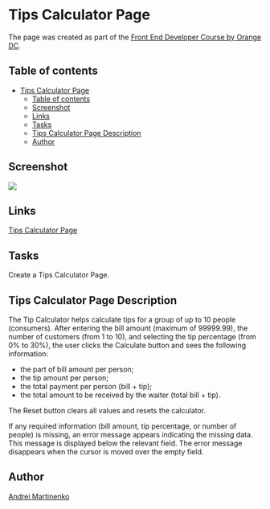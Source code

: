 # Tips Calculator Page

The page was created as part of the [Front End Developer Course by Orange DC](https://digitalcenter.orange.md/).

## Table of contents


- [Tips Calculator Page](#tips-calculator-page)
  - [Table of contents](#table-of-contents)
  - [Screenshot](#screenshot)
  - [Links](#links)
  - [Tasks](#tasks)
  - [Tips Calculator Page Description](#tips-calculator-page-description)
  - [Author](#author)

## Screenshot

![](./image/screenshot.png)

## Links

[Tips Calculator Page](https://github.com/AxinitM/ODC-Tips-Calculator)

## Tasks
Create a Tips Calculator Page. 

## Tips Calculator Page Description
The Tip Calculator helps calculate tips for a group of up to 10 people (consumers). After entering the bill amount (maximum of 99999.99), the number of customers (from 1 to 10), and selecting the tip percentage (from 0% to 30%), the user clicks the Calculate button and sees the following information:
- the part of bill amount per person;
- the tip amount per person;
- the total payment per person (bill + tip);
- the total amount to be received by the waiter (total bill + tip).

The Reset button clears all values and resets the calculator.

If any required information (bill amount, tip percentage, or number of people) is missing, an error message appears indicating the missing data. This message is displayed below the relevant field. The error message disappears when the cursor is moved over the empty field.

## Author

[Andrei Martinenko](https://github.com/AxinitM)
